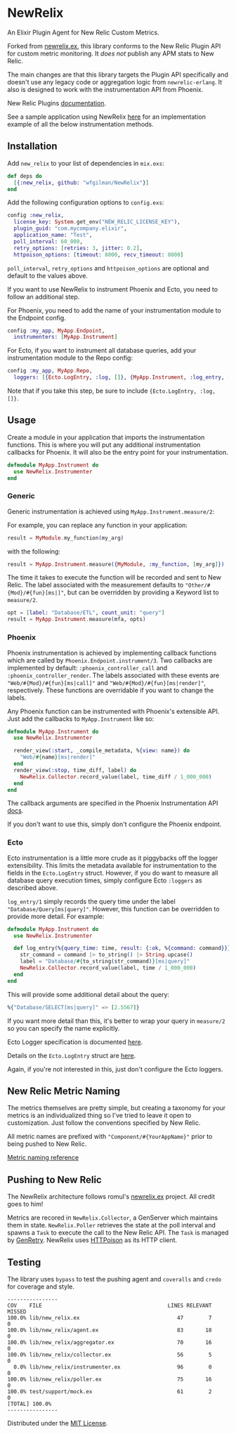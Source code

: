 # NewRelix

An Elixir Plugin Agent for New Relic Custom Metrics.

Forked from [newrelix.ex](https://github.com/romul/newrelic.ex), this library
conforms to the New Relic Plugin API for custom metric monitoring. It *does not*
publish any APM stats to New Relic.

The main changes are that this library targets the Plugin API specifically and
doesn't use any legacy code or aggregation logic from `newrelic-erlang`. It also
is designed to work with the instrumentation API from Phoenix.

New Relic Plugins [documentation](https://docs.newrelic.com/docs/plugins/plugins-new-relic).

See a sample application using NewRelix [here](https://github.com/wfgilman/NewRelixApp) for an implementation example of all the below instrumentation methods.

## Installation

Add `new_relix` to your list of dependencies in `mix.exs`:

```elixir
def deps do
  [{:new_relix, github: "wfgilman/NewRelix"}]
end
```

Add the following configuration options to `config.exs`:

```elixir
config :new_relix,
  license_key: System.get_env("NEW_RELIC_LICENSE_KEY"),
  plugin_guid: "com.mycompany.elixir",
  application_name: "Test",
  poll_interval: 60_000,
  retry_options: [retries: 3, jitter: 0.2],
  httpoison_options: [timeout: 8000, recv_timeout: 8000]
```
`poll_interval`, `retry_options` and `httpoison_options` are optional and default to
the values above.

If you want to use NewRelix to instrument Phoenix and Ecto, you need to follow
an additional step.

For Phoenix, you need to add the name of your instrumentation module to the
Endpoint config.
```elixir
config :my_app, MyApp.Endpoint,
  instrumenters: [MyApp.Instrument]
```
For Ecto, if you want to instrument all database queries, add your instrumentation
module to the Repo config:
```elixir
config :my_app, MyApp.Repo,
  loggers: [{Ecto.LogEntry, :log, []}, {MyApp.Instrument, :log_entry, []}]
```
Note that if you take this step, be sure to include `{Ecto.LogEntry, :log, []}`.

## Usage

Create a module in your application that imports the instrumentation functions.
This is where you will put any additional instrumentation callbacks for Phoenix.
It will also be the entry point for your instrumentation.
```elixir
defmodule MyApp.Instrument do
  use NewRelix.Instrumenter
end
```

### Generic

Generic instrumentation is achieved using `MyApp.Instrument.measure/2`:

For example, you can replace any function in your application:
```elixir
result = MyModule.my_function(my_arg)
```
with the following:
```elixir
result = MyApp.Instrument.measure({MyModule, :my_function, [my_arg]})
```
The time it takes to execute the function will be recorded and sent to New
Relic. The label associated with the measurement defaults to `"Other/#{Mod}/#{fun}[ms|]"`,
but can be overridden by providing a Keyword list to `measure/2`.
```elixir
opt = [label: "Database/ETL", count_unit: "query"]
result = MyApp.Instrument.measure(mfa, opts)
```

### Phoenix

Phoenix instrumentation is achieved by implementing callback functions which are
called by `Phoenix.Endpoint.instrument/3`. Two callbacks are implemented by
default: `:phoenix_controller_call` and `:phoenix_controller_render`. The labels
associated with these events are `"Web/#{Mod}/#{fun}[ms|call]"` and `"Web/#{Mod}/#{fun}[ms|render]"`,
respectively. These functions are overridable if you want to change the labels.

Any Phoenix function can be instrumented with Phoenix's extensible API. Just add
the callbacks to `MyApp.Instrument` like so:
```elixir
defmodule MyApp.Instrument do
  use NewRelix.Instrumenter

  render_view(:start, _compile_metadata, %{view: name}) do
    "Web/#{name}[ms|render]"
  end
  render_view(:stop, time_diff, label) do
    NewRelix.Collector.record_value(label, time_diff / 1_000_000)
  end
end
```
The callback arguments are specified in the Phoenix Instrumentation API [docs](https://hexdocs.pm/phoenix/Phoenix.Endpoint.html).

If you don't want to use this, simply don't configure the Phoenix endpoint.

### Ecto

Ecto instrumentation is a little more crude as it piggybacks off the logger
extensibility. This limits the metadata available for instrumentation to the
fields in the `Ecto.LogEntry` struct. However, if you do want to measure all
database query execution times, simply configure Ecto `:loggers` as described above.

`log_entry/1` simply records the query time under the label `"Database/Query[ms|query]"`.
However, this function can be overridden to provide more detail. For example:
```elixir
defmodule MyApp.Instrument do
  use NewRelix.Instrumenter

  def log_entry(%{query_time: time, result: {:ok, %{command: command}}} = entry) do
    str_command = command |> to_string() |> String.upcase()
    label = "Database/#{to_string(str_command)}[ms|query]"
    NewRelix.Collector.record_value(label, time / 1_000_000)
  end
end
```
This will provide some additional detail about the query:
```elixir
%{"Database/SELECT[ms|query]" => [2.5567]}
```
If you want more detail than this, it's better to wrap your query in `measure/2`
so you can specify the name explicitly.

Ecto Logger specification is documented [here](https://hexdocs.pm/ecto/Ecto.Repo.html#content).

Details on the `Ecto.LogEntry` struct are [here](https://hexdocs.pm/ecto/Ecto.LogEntry.html#content).

Again, if you're not interested in this, just don't configure the Ecto loggers.

## New Relic Metric Naming

The metrics themselves are pretty simple, but creating a taxonomy for your metrics
is an individualized thing so I've tried to leave it open to customization. Just
follow the conventions specified by New Relic.

All metric names are prefixed with `"Component/#{YourAppName}"` prior to being
pushed to New Relic.

[Metric naming reference](https://docs.newrelic.com/docs/plugins/plugin-developer-resources/developer-reference/metric-naming-reference)

## Pushing to New Relic

The NewRelix architecture follows romul's [newrelix.ex](https://github.com/romul/newrelic.ex) project.
All credit goes to him!

Metrics are recored in `NewRelix.Collector`, a GenServer which maintains them
in state. `NewRelix.Poller` retrieves the state at the poll interval and spawns
a `Task` to execute the call to the New Relic API. The `Task` is managed by
[GenRetry](https://github.com/appcues/gen_retry). NewRelix uses [HTTPoison](https://github.com/edgurgel/httpoison)
as its HTTP client.

## Testing

The library uses `bypass` to test the pushing agent and `coveralls` and `credo`
for coverage and style.
```
----------------
COV    FILE                                        LINES RELEVANT   MISSED
100.0% lib/new_relix.ex                               47        7        0
100.0% lib/new_relix/agent.ex                         83       18        0
100.0% lib/new_relix/aggregator.ex                    70       16        0
100.0% lib/new_relix/collector.ex                     56        5        0
  0.0% lib/new_relix/instrumenter.ex                  96        0        0
100.0% lib/new_relix/poller.ex                        75       16        0
100.0% test/support/mock.ex                           61        2        0
[TOTAL] 100.0%
----------------
```

Distributed under the [MIT License](https://github.com/wfgilman/NewRelix/blob/master/LICENSE).
